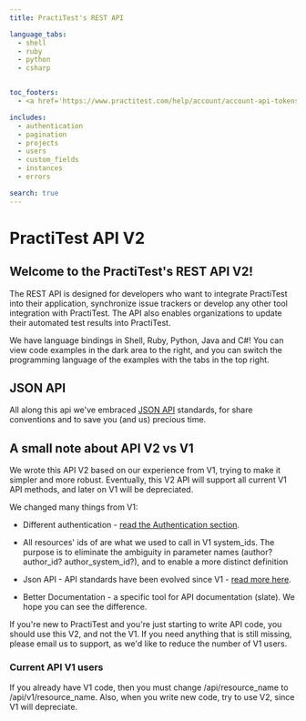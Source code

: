 ```yaml
---
title: PractiTest's REST API

language_tabs:
  - shell
  - ruby
  - python
  - csharp


toc_footers:
  - <a href='https://www.practitest.com/help/account/account-api-tokens/' target="_blank">How to get an API Token</a>

includes:
  - authentication
  - pagination
  - projects
  - users
  - custom_fields
  - instances
  - errors

search: true
---
```


<!--
- kittens_example

-->

# PractiTest API V2

## Welcome to the PractiTest's REST API V2!

The REST API is designed for developers who want to integrate PractiTest into their application, synchronize issue trackers or develop any other tool integration with PractiTest.
The API also enables organizations to update their automated test results into PractiTest.

We have language bindings in Shell, Ruby, Python, Java and C#! You can view code examples in the dark area to the right, and you can switch the programming language of the examples with the tabs in the top right.

## JSON API
All along this api we've embraced <a href="http://jsonapi.org/" target="blank">JSON API</a> standards, for share conventions and to save you (and us) precious time.

## A small note about API V2 vs V1
We wrote this API V2 based on our experience from V1, trying to make it simpler and more robust.
Eventually, this V2 API will support all current V1 API methods, and later on V1 will be depreciated.

We changed many things from V1:

* Different authentication - [read the Authentication section](#authentication).

* All resources' ids of are what we used to call in V1 system_ids. The purpose is to eliminate the ambiguity in parameter names (author? author_id? author_system_id?), and to enable a more distinct definition

* Json API - API standards have been evolved since V1 - [read more here](#json-api).

* Better Documentation - a specific tool for API documentation (slate). We hope you can see the difference.

If you're new to PractiTest and you're just starting to write API code, you should use this V2, and not the V1. If you need anything that is still missing, please email us to support, as we'd like to reduce the number of V1 users.

### Current API V1 users
If you already have V1 code, then you must change /api/resource_name to /api/v1/resource_name. Also, when you write new code, try to use V2, since V1 will depreciate.
